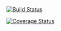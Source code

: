 [![Build Status](https://travis-ci.org/cecilia-yang/cs207test.svg?branch=master)](https://travis-ci.org/cecilia-yang/cs207test)

[![Coverage Status](https://codecov.io/gh/cecilia-yang/cs207test/branch/master/graph/badge.svg)](https://codecov.io/gh/cecilia-yang/cs207testing)